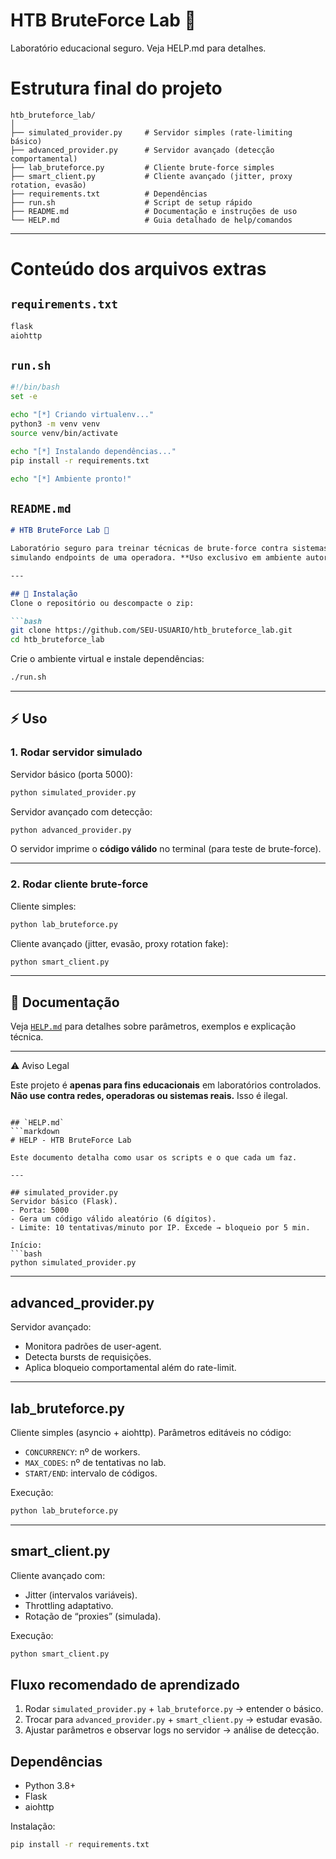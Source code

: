 # HTB BruteForce Lab 🦅

Laboratório educacional seguro.
Veja HELP.md para detalhes.

# Estrutura final do projeto

```
htb_bruteforce_lab/
│
├── simulated_provider.py     # Servidor simples (rate-limiting básico)
├── advanced_provider.py      # Servidor avançado (detecção comportamental)
├── lab_bruteforce.py         # Cliente brute-force simples
├── smart_client.py           # Cliente avançado (jitter, proxy rotation, evasão)
├── requirements.txt          # Dependências
├── run.sh                    # Script de setup rápido
├── README.md                 # Documentação e instruções de uso
└── HELP.md                   # Guia detalhado de help/comandos
```

---

# Conteúdo dos arquivos extras

## `requirements.txt`

```txt
flask
aiohttp
```

## `run.sh`

```bash
#!/bin/bash
set -e

echo "[*] Criando virtualenv..."
python3 -m venv venv
source venv/bin/activate

echo "[*] Instalando dependências..."
pip install -r requirements.txt

echo "[*] Ambiente pronto!"
```

## `README.md`

````markdown
# HTB BruteForce Lab 🦅

Laboratório seguro para treinar técnicas de brute-force contra sistemas de recarga/saldo,
simulando endpoints de uma operadora. **Uso exclusivo em ambiente autorizado (HackTheBox, lab pessoal).**

---

## 🚀 Instalação
Clone o repositório ou descompacte o zip:

```bash
git clone https://github.com/SEU-USUARIO/htb_bruteforce_lab.git
cd htb_bruteforce_lab
````

Crie o ambiente virtual e instale dependências:

```bash
./run.sh
```

---

## ⚡ Uso

### 1. Rodar servidor simulado

Servidor básico (porta 5000):

```bash
python simulated_provider.py
```

Servidor avançado com detecção:

```bash
python advanced_provider.py
```

O servidor imprime o **código válido** no terminal (para teste de brute-force).

---

### 2. Rodar cliente brute-force

Cliente simples:

```bash
python lab_bruteforce.py
```

Cliente avançado (jitter, evasão, proxy rotation fake):

```bash
python smart_client.py
```

---

## 📘 Documentação

Veja [`HELP.md`](HELP.md) para detalhes sobre parâmetros, exemplos e explicação técnica.

---

⚠️ Aviso Legal

Este projeto é **apenas para fins educacionais** em laboratórios controlados.
**Não use contra redes, operadoras ou sistemas reais.** Isso é ilegal.

````

## `HELP.md`
```markdown
# HELP - HTB BruteForce Lab

Este documento detalha como usar os scripts e o que cada um faz.

---

## simulated_provider.py
Servidor básico (Flask).  
- Porta: 5000
- Gera um código válido aleatório (6 dígitos).
- Limite: 10 tentativas/minuto por IP. Excede → bloqueio por 5 min.

Início:
```bash
python simulated_provider.py
````

---

## advanced\_provider.py

Servidor avançado:

* Monitora padrões de user-agent.
* Detecta bursts de requisições.
* Aplica bloqueio comportamental além do rate-limit.

---

## lab\_bruteforce.py

Cliente simples (asyncio + aiohttp).
Parâmetros editáveis no código:

* `CONCURRENCY`: nº de workers.
* `MAX_CODES`: nº de tentativas no lab.
* `START/END`: intervalo de códigos.

Execução:

```bash
python lab_bruteforce.py
```

---

## smart\_client.py

Cliente avançado com:

* Jitter (intervalos variáveis).
* Throttling adaptativo.
* Rotação de “proxies” (simulada).

Execução:

```bash
python smart_client.py
```

## Fluxo recomendado de aprendizado

1. Rodar `simulated_provider.py` + `lab_bruteforce.py` → entender o básico.
2. Trocar para `advanced_provider.py` + `smart_client.py` → estudar evasão.
3. Ajustar parâmetros e observar logs no servidor → análise de detecção.

## Dependências

* Python 3.8+
* Flask
* aiohttp

Instalação:

```bash
pip install -r requirements.txt
```
